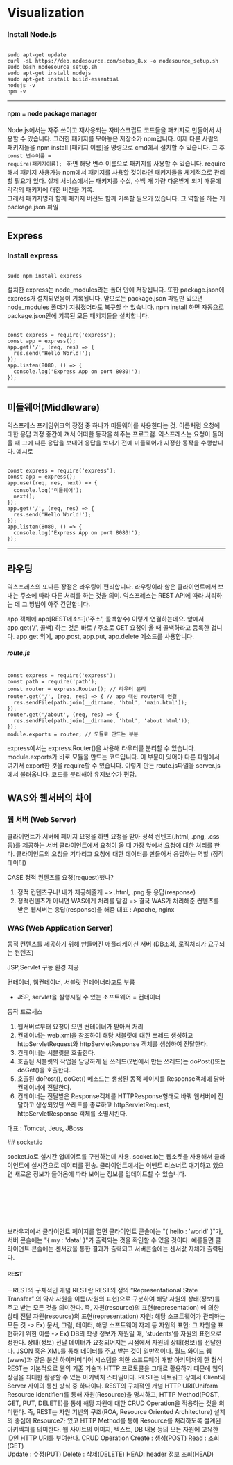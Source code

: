 # Visualization

### Install Node.js

<pre><code>
sudo apt-get update
curl -sL https://deb.nodesource.com/setup_8.x -o nodesource_setup.sh
sudo bash nodesource_setup.sh
sudo apt-get install nodejs
sudo apt-get install build-essential
nodejs -v
npm -v
</code></pre>
<hr/>

#### npm =  node package manager

 Node.js에서는 자주 쓰이고 재사용되는 자바스크립트 코드들을 패키지로 만들어서 사용할 수 있습니다. 그러한 패키지를 모아놓은 저장소가 npm입니다.
 이제 다른 사람의 패키지들을 npm install [패키지 이름]을 명령으로 cmd에서 설치할 수 있습니다. 그 후
<code>
 const 변수이름 = require(패키지이름);
 </code>
 하면 해당 변수 이름으로 패키지를 사용할 수 있습니다. require 해서 패키지 사용가능
npm에서 패키지를 사용할 것이라면 패키지들을 체계적으로 관리할 필요가 있다.
실제 서비스에서는 패키지를 수십, 수백 개 가량 다운받게 되기 때문에 각각의 패키지에 대한 버전을 기록. </br> 그래서 패키지명과 함께 패키지 버전도 함께 기록할 필요가 있습니다. 그 역할을 하는 게 package.json 파일
 <hr/>

## Express

### Install express

<pre><code>
sudo npm install express
</code></pre>

설치한 express는 node_modules라는 폴더 안에 저장됩니다. 또한 package.json에 express가 설치되었음이 기록됩니다. 앞으로는 package.json 파일만 있으면 node_modules 폴더가 지워졌더라도 복구할 수 있습니다. npm install 하면 자동으로 package.json안에 기록된 모든 패키지들을 설치합니다.

<pre><code>
const express = require('express');
const app = express();
app.get('/', (req, res) => {
  res.send('Hello World!');
});
app.listen(8080, () => {
  console.log('Express App on port 8080!');
});
</code></pre>

<hr/>

## 미들웨어(Middleware)
익스프레스 프레임워크의 장점 중 하나가 미들웨어를 사용한다는 것. 이름처럼 요청에 대한 응답 과정 중간에 껴서 어떠한 동작을 해주는 프로그램.
익스프레스는 요청이 들어올 때 그에 따른 응답을 보내어 응답을 보내기 전에 미들웨어가 지정한 동작을 수행합니다.
예시로
<pre><code>
const express = require('express');
const app = express();
app.use((req, res, next) => {
  console.log('미들웨어');
  next();
});
app.get('/', (req, res) => {
  res.send('Hello World!');
});
app.listen(8080, () => {
  console.log('Express App on port 8080!');
});
</code></pre>
<hr/>

## 라우팅

익스프레스의 또다른 장점은 라우팅이 편리합니다. 라우팅이라 함은 클라이언트에서 보내는 주소에 따라 다른 처리를 하는 것을 의미. 익스프레스는 REST API에 따라 처리하는 데 그 방법이 아주 간단합니다.

app 객체에 app[REST메소드]('주소', 콜백함수) 이렇게 연결하는데요. 앞에서 app.get('/', 콜백) 하는 것은 바로 / 주소로 GET 요청이 올 때 콜백하라고 등록한 겁니다. app.get 외에, app.post, app.put, app.delete 메소드를 사용합니다.

##### route.js

<pre><code>
const express = require('express');
const path = require('path');
const router = express.Router(); // 라우터 분리
router.get('/', (req, res) => { // app 대신 router에 연결
  res.sendFile(path.join(__dirname, 'html', 'main.html'));
});
router.get('/about', (req, res) => {
  res.sendFile(path.join(__dirname, 'html', 'about.html'));
});
module.exports = router; // 모듈로 만드는 부분
</code></pre>
express에서는 express.Router()을 사용해 라우터를 분리할 수 있습니다. module.exports가 바로 모듈을 만드는 코드입니다. 이 부분이 있어야 다른 파일에서 여기서 export한 것을 require할 수 있습니다.
이렇게 만든 route.js파일을 server.js에서 불러옵니다. 코드를 분리해야 유지보수가 편함.
</hr>

## WAS와 웹서버의 차이

### 웹 서버 (Web Server)
클라이언트가 서버에 페이지 요청을 하면 요청을 받아 정적 컨텐츠(.html, .png, .css등)를 제공하는 서버
클라이언트에서 요청이 올 때 가장 앞에서 요청에 대한 처리를 한다.
클라이언트의 요청을 기다리고 요청에 대한 데이터를 만들어서 응답하는 역할 (정적 데이터)

CASE
정적 컨텐츠를 요청(request)했나?
1. 정적 컨텐츠구나! 내가 제공해줄게 => .html, .png 등 응답(response)
2. 정적컨텐츠가 아니면 WAS에게 처리를 맡김 => 결국 WAS가 처리해준 컨텐츠를 받은 웹서버는 응답(response)을 해줌
대표 : Apache, nginx

### WAS (Web Application Server)

동적 컨텐츠를 제공하기 위해 만들어진 애플리케이션 서버 (DB조회, 로직처리가 요구되는 컨텐츠)

JSP,Servlet 구동 환경 제공

컨테이너, 웹컨테이너, 서블릿 컨테이너라고도 부름

* JSP, servlet을 실행시킬 수 있는 소프트웨어 = 컨테이너

동작 프로세스
1. 웹서버로부터 요청이 오면 컨테이너가 받아서 처리
2. 컨테이너는 web.xml을 참조하여 해당 서블릿에 대한 쓰레드 생성하고 httpServletRequest와 httpServletResponse 객체를 생성하여 전달한다.
3. 컨테이너는 서블릿을 호출한다.
4. 호출된 서블릿의 작업을 담당하게 된 쓰레드(2번에서 만든 쓰레드)는 doPost()또는 doGet()을 호출한다.
5. 호출된 doPost(), doGet() 메소드는 생성된 동적 페이지를 Response객체에 담아 컨테이너에 전달한다.
6. 컨테이너는 전달받은 Response객체를 HTTPResponse형태로 바꿔 웹서버에 전달하고 생성되었던 쓰레드를 종료하고 httpServletRequest, httpServletResponse 객체를 소멸시킨다.

대표 : Tomcat, Jeus, JBoss

</hr>
## socket.io

socket.io로 실시간 업데이트를 구현하는데 사용. socket.io는 웹소켓을 사용해서 클라이언트에 실시간으로 데이터를 전송. 클라이언트에서는 이벤트 리스너로 대기하고 있으면 새로운 정보가 들어옴에 따라 보이는 정보를 업데이트할 수 있습니다.
<pre><code>
<script src="/socket.io/socket.io.js"></script>  
<script>  
// localhost로 연결한다.
var socket =  
  io.connect('http://localhost');

// 서버에서 news 이벤트가 일어날 때 데이터를 받는다.
socket.on('news',  
  function (data) {
    console.log(data);
  //서버에 my other event 이벤트를 보낸다.
    socket.emit('my other event',
      { my: 'data' });
});
</script>  
</code></pre>
브라우저에서 클라이언트 페이지를 열면 클라이언트 콘솔에는 "{ hello : 'world' }"가, 서버 콘솔에는 "{ my : 'data' }"가 출력되는 것을 확인할 수 있을 것이다.
예를들면 클라이언트 콘솔에는 센서값을 통한 결과가 출력되고 서버콘솔에는 센서값 자체가 출력된다.

</hr>


#### REST

--REST의 구체적인 개념
REST란
REST의 정의
“Representational State Transfer” 의 약자
자원을 이름(자원의 표현)으로 구분하여 해당 자원의 상태(정보)를 주고 받는 모든 것을 의미한다.
즉, 자원(resource)의 표현(representation) 에 의한 상태 전달
자원(resource)의 표현(representation)
자원: 해당 소프트웨어가 관리하는 모든 것
-> Ex) 문서, 그림, 데이터, 해당 소프트웨어 자체 등
자원의 표현: 그 자원을 표현하기 위한 이름
-> Ex) DB의 학생 정보가 자원일 때, ‘students’를 자원의 표현으로 정한다.
상태(정보) 전달
데이터가 요청되어지는 시점에서 자원의 상태(정보)를 전달한다.
JSON 혹은 XML를 통해 데이터를 주고 받는 것이 일반적이다.
월드 와이드 웹(www)과 같은 분산 하이퍼미디어 시스템을 위한 소프트웨어 개발 아키텍처의 한 형식
REST는 기본적으로 웹의 기존 기술과 HTTP 프로토콜을 그대로 활용하기 때문에 웹의 장점을 최대한 활용할 수 있는 아키텍처 스타일이다.
REST는 네트워크 상에서 Client와 Server 사이의 통신 방식 중 하나이다.
REST의 구체적인 개념
HTTP URI(Uniform Resource Identifier)를 통해 자원(Resource)을 명시하고, HTTP Method(POST, GET, PUT, DELETE)를 통해 해당 자원에 대한 CRUD Operation을 적용하는 것을 의미한다.
즉, REST는 자원 기반의 구조(ROA, Resource Oriented Architecture) 설계의 중심에 Resource가 있고 HTTP Method를 통해 Resource를 처리하도록 설계된 아키텍쳐를 의미한다.
웹 사이트의 이미지, 텍스트, DB 내용 등의 모든 자원에 고유한 ID인 HTTP URI를 부여한다.
CRUD Operation
Create : 생성(POST)
Read : 조회(GET)</br>
Update : 수정(PUT)
Delete : 삭제(DELETE)
HEAD: header 정보 조회(HEAD)
